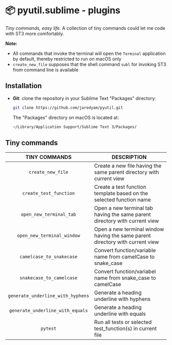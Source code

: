 📦 pyutil.sublime - plugins
===========================

*Tiny commands, easy life.* A collection of tiny commands could let me code with ST3 more comfortably.

**Note:**

- All commands that invoke the terminal will open the `Terminal` application by default, thereby restricted to run on macOS only
- `create_new_file` supposes that the shell command `subl` for invoking ST3 from command line is available

## Installation

- **Git**: clone the repository in your Sublime Text "Packages" directory:

    ```bash
    git clone https://github.com/jaredyam/pyutil.git
    ```

    The "Packages" directory on macOS is located at:

    ```bash
    ~/Library/Application Support/Sublime Text 3/Packages/
    ```


## Tiny commands

|TINY COMMANDS|DESCRIPTION|
|:---:|---|
|`create_new_file`|Create a new file having the same parent directory with current view|
|`create_test_function`|Create a test function template based on the selected function name|
|`open_new_terminal_tab`|Open a new terminal tab having the same parent directory with current view|
|`open_new_terminal_window`|Open a new terminal window having the same parent directory with current view|
|`camelcase_to_snakecase`|Convert function/variable name from camelCase to snake_case|
|`snakecase_to_camelcase`|Convert function/variabel name from snake_case to camelCase|
|`generate_underline_with_hyphens`|Generate a heading underline with hyphens|
|`generate_underline_with_equals`|Generate a heading underline with equals|
|`pytest`|Run all tests or selected test_function(s) in current file|
